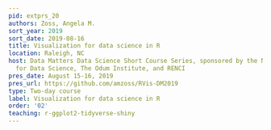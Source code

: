 ```yaml
---
pid: extprs_20
authors: Zoss, Angela M.
sort_year: 2019
sort_date: 2019-08-16
title: Visualization for data science in R
location: Raleigh, NC
host: Data Matters Data Science Short Course Series, sponsored by the National Consortium
  for Data Science, The Odum Institute, and RENCI
pres_date: August 15-16, 2019
pres_url: https://github.com/amzoss/RVis-DM2019
type: Two-day course
label: Visualization for data science in R
order: '02'
teaching: r-ggplot2-tidyverse-shiny
---
```

